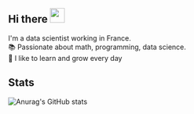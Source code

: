 ## Hi there <img src="https://raw.githubusercontent.com/MartinHeinz/MartinHeinz/master/wave.gif" width="30px">

I'm a data scientist working in France. <br/>
📚 Passionate about math, programming, data science. <br/>
🌱 I like to learn and grow every day <br/>


## Stats
![Anurag's GitHub stats](https://github-readme-stats.vercel.app/api?username=quentin-pierson&theme=dracula&show_icons=true)
